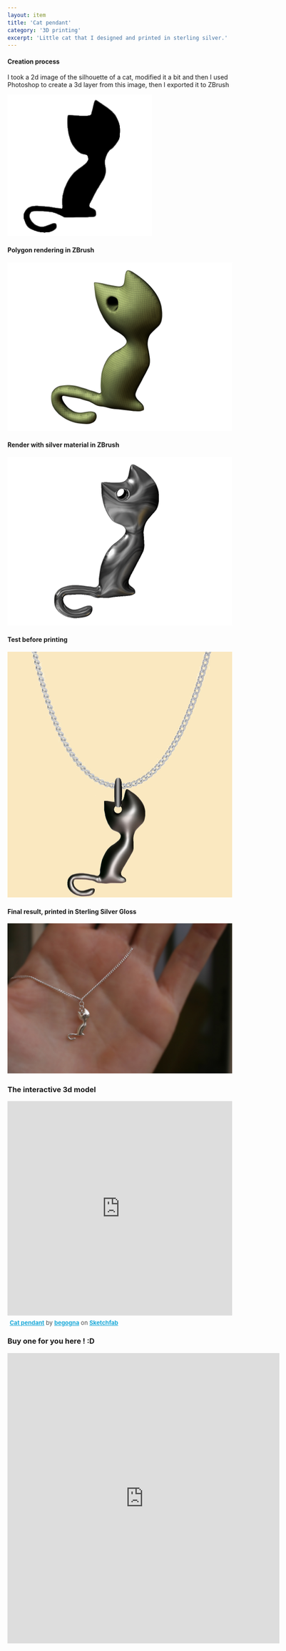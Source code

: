 ```yaml
---
layout: item
title: 'Cat pendant'
category: '3D printing'
excerpt: 'Little cat that I designed and printed in sterling silver.'
---
```



<h4>
       Creation process
 </h4>


 <p>
I took a 2d image of the silhouette of a cat, modified it a bit and then I used Photoshop to create a 3d layer from this image, then I exported it to ZBrush
 </p>
<div class="image fit">
<img src="/images/fulls/3D_printing/chat_original_image.PNG "></div>
<h4>
       Polygon rendering in ZBrush
 </h4>

<div class="image fit">
<img src="/images/fulls/3D_printing/chat_render_poly_trans.png "></div>

<h4>
       Render with silver material in ZBrush
 </h4>
<div class="image fit">
<img src="/images/fulls/3D_printing/chat_render_trans.png "></div>
<h4>
       Test before printing
 </h4>
<div class="image fit">
<img src="/images/fulls/3D_printing/chat_rendu_chaine.jpg "></div>

<h4>
       Final result, printed in Sterling Silver Gloss
 </h4>
<div class="image fit">
<img src="/images/fulls/3D_printing/cat1_blury_small.jpg "></div>
 
  

<h3>
       The interactive 3d model
 </h3>
            
 

<iframe width="100%" height="480" src="https://sketchfab.com/models/5016c0e513814a8ab9e7fc60e42073af/embed" frameborder="0" allowfullscreen mozallowfullscreen="true" webkitallowfullscreen="true" onmousewheel=""></iframe><p style="font-size: 13px; font-weight: normal; margin: 5px; color: #4A4A4A;">
    <a href="https://sketchfab.com/models/5016c0e513814a8ab9e7fc60e42073af?utm_medium=embed&utm_source=website&utm_campain=share-popup" target="_blank" style="font-weight: bold; color: #1CAAD9;">Cat pendant</a>
    by <a href="https://sketchfab.com/begogna?utm_medium=embed&utm_source=website&utm_campain=share-popup" target="_blank" style="font-weight: bold; color: #1CAAD9;">begogna</a>
    on <a href="https://sketchfab.com?utm_medium=embed&utm_source=website&utm_campain=share-popup" target="_blank" style="font-weight: bold; color: #1CAAD9;">Sketchfab</a>
</p> 






<h3>Buy one for you here ! :D</h3>
<iframe width="610" height="650" frameborder="0" allowfullscreen allowtransparency src="https://i.materialise.com/shop/item/cat-pendant-printed-in-silver/embed"></iframe>

